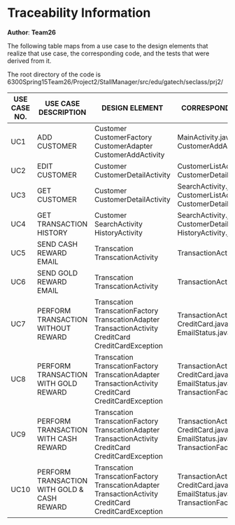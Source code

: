 # Traceability Information

**Author**: **Team26**

The following table maps from a use case to the design elements that realize that use case, the corresponding code, and the tests that were derived from it.

The root directory of the code is 6300Spring15Team26/Project2/StallManager/src/edu/gatech/seclass/prj2/


| USE CASE NO. | USE CASE DESCRIPTION| DESIGN ELEMENT | CORRESPONDING CODE<br> | TEST CASE NO. |
|---------------------------|------------------------------------------|---------------------|-----|----|
| UC1 | ADD CUSTOMER | Customer<br>CustomerFactory<br>CustomerAdapter<br>CustomerAddActivity |MainActivity.java<br>CustomerAddActivity.java  | T001<br>T002 |
| UC2 | EDIT CUSTOMER | Customer<br>CustomerDetailActivity | CustomerListActivity.java<br>CustomerDetailActivity.java | T003 |
| UC3 | GET CUSTOMER | Customer<br>CustomerDetailActivity | SearchActivity.java<br>CustomerListActivity.java<br>CustomerDetailActivity.java | T004<br>T005 |
| UC4 | GET TRANSACTION HISTORY | Customer<br>SearchActivity<br>HistoryActivity | SearchActivity.java<br>CustomerDetailActivity.java<br>HistoryActivity.java | T006 |
| UC5 | SEND CASH REWARD EMAIL | Transcation<br>TranscationActivity | TransactionActivity.java | T012<br>T013 |
| UC6 | SEND GOLD REWARD EMAIL | Transcation<br>TranscationActivity | TransactionActivity.java | T014<br>T015 |  
| UC7 | PERFORM TRANSACTION WITHOUT REWARD | Transcation<br>TranscationFactory<br>TranscationAdapter<br>TransactionActivity<br>CreditCard<br>CreditCardException | TransactionActivity.java<br>CreditCard.java<br>EmailStatus.java| T008 |
| UC8 | PERFORM TRANSACTION WITH GOLD REWARD | Transcation<br>TranscationFactory<br>TranscationAdapter<br>TransactionActivity<br>CreditCard<br>CreditCardException  | TransactionActivity.java<br>CreditCard.java<br>EmailStatus.java<br>TransactionFactory.java | T010 |
| UC9 | PERFORM TRANSACTION WITH CASH REWARD | Transcation<br>TranscationFactory<br>TranscationAdapter<br>TransactionActivity<br>CreditCard<br>CreditCardException | TransactionActivity.java<br>CreditCard.java<br>EmailStatus.java<br>TransactionFactory.java | T009 |
| UC10 | PERFORM TRANSACTION WITH GOLD & CASH REWARD | Transcation<br>TranscationFactory<br>TranscationAdapter<br>TransactionActivity<br>CreditCard<br>CreditCardException | TransactionActivity.java<br>CreditCard.java<br>EmailStatus.java<br>TransactionFactory.java | T011 |


